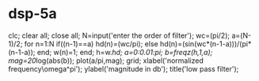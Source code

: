 # dsp-5a
 clc; 
clear all; 
close all; 
N=input('enter the order of filter'); 
wc=(pi/2); 
a=(N-1)/2; 
for n=1:N 
if((n-1)==a) 
hd(n)=(wc/pi); 
else 
hd(n)=(sin(wc*(n-1-a)))/(pi*(n-1-a)); 
end; 
w(n)=1; 
end; 
h=w.*hd; 
a=0:0.01:pi; 
b=freqz(h,1,a); 
mag=20*log(abs(b)); 
plot(a/pi,mag); 
grid; 
xlabel('normalized frequency\omega^pi'); 
ylabel('magnitude in db'); 
title('low pass filter'); 
